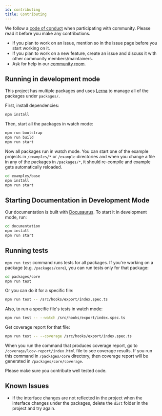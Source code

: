 ```yaml
---
id: contributing
title: Contributing
---
```


We follow a [code of conduct][CODE_OF_CONDUCT] when participating with community. Please read it before you make any contributions.

* If you plan to work on an issue, mention so in the issue page before you start working on it.
* If you plan to work on a new feature, create an issue and discuss it with other community members/maintainers.
* Ask for help in our [community room][Discord Channel].

## Running in development mode

This project has multiple packages and uses [Lerna][Lerna] to manage all of the packages under `packages/`.

First, install dependencies:

```sh
npm install
```

Then, start all the packages in watch mode:

```bash
npm run bootstrap
npm run build
npm run start
```

Now all packages run in watch mode. You can start one of the example projects in `/examples/*` or `/example` directories and when you change a file in any of the packages in `/packages/*`, it should re-compile and example gets automatically reloaded.

```bash
cd examples/base
npm install
npm run start
```

## Starting Documentation in Development Mode

Our documentation is built with [Docusaurus][Docusaurus]. To start it in development mode, run:

```bash
cd documentation
npm install
npm run start
```

## Running tests

`npm run test` command runs tests for all packages. If you're working on a package (e.g. `/packages/core`), you can run tests only for that package:

```bash
cd packages/core
npm run test
```

Or you can do it for a specific file:

```bash
npm run test -- /src/hooks/export/index.spec.ts
```

Also, to run a specific file's tests in watch mode:

```bash
npm run test -- --watch /src/hooks/export/index.spec.ts
```

Get coverage report for that file:

```bash
npm run test -- --coverage /src/hooks/export/index.spec.ts
```

When you run the command that produces coverage report, go to `/coverage/lcov-report/index.html` file to see coverage results. If you run this command in `/packages/core` directory, then coverage report will be generated in `/packages/core/coverage`.

Please make sure you contribute well tested code.

## Known Issues

- If the interface changes are not reflected in the project when the interface changes under the packages, delete the `dist` folder in the project and try again.

[Lerna]: https://github.com/lerna/lerna
[Docusaurus]: https://docusaurus.io/
[Issues]: https://github.com/pankod/refine/issues
[CODE_OF_CONDUCT]: https://github.com/pankod/refine/blob/master/CODE_OF_CONDUCT.md
[Discord Channel]: https://discord.gg/UuU3XCc3J5
